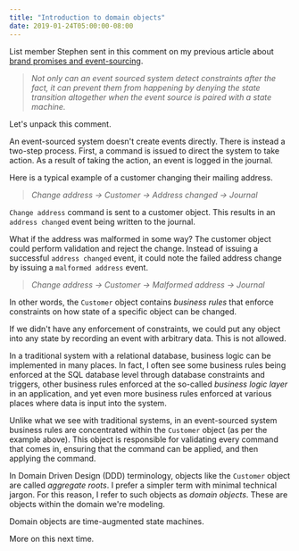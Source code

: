 ```yaml
---
title: "Introduction to domain objects"
date: 2019-01-24T05:00:00-08:00
---
```


List member Stephen sent in this comment on my previous article about [brand promises and event-sourcing](/articles/brand-promises-and-event-sourcing/).

> _Not only can an event sourced system detect constraints after the fact, it can prevent them from happening by denying the state transition altogether when the event source is paired with a state machine._

Let's unpack this comment.

An event-sourced system doesn't create events directly. There is instead a two-step process. First, a command is issued to direct the system to take action. As a result of taking the action, an event is logged in the journal.

Here is a typical example of a customer changing their mailing address.

> _Change address -> Customer -> Address changed -> Journal_

`Change address` command is sent to a customer object. This results in an `address changed` event being written to the journal.

What if the address was malformed in some way? The customer object could perform validation and reject the change. Instead of issuing a successful `address changed` event, it could note the failed address change by issuing a `malformed address` event.

> _Change address -> Customer -> Malformed address -> Journal_

In other words, the `Customer` object contains _business rules_ that enforce constraints on how state of a specific object can be changed.

If we didn't have any enforcement of constraints, we could put any object into any state by recording an event with arbitrary data. This is not allowed.

In a traditional system with a relational database, business logic can be implemented in many places. In fact, I often see some business rules being enforced at the SQL database level through database constraints and triggers, other business rules enforced at the so-called _business logic layer_ in an application, and yet even more business rules enforced at various places where data is input into the system.

Unlike what we see with traditional systems, in an event-sourced system business rules are concentrated within the `Customer` object (as per the example above). This object is responsible for validating every command that comes in, ensuring that the command can be applied, and then applying the command.

In Domain Driven Design (DDD) terminology, objects like the `Customer` object are called _aggregate roots_. I prefer a simpler term with minimal technical jargon. For this reason, I refer to such objects as _domain objects_. These are objects within the domain we're modeling.

Domain objects are time-augmented state machines.

More on this next time.
